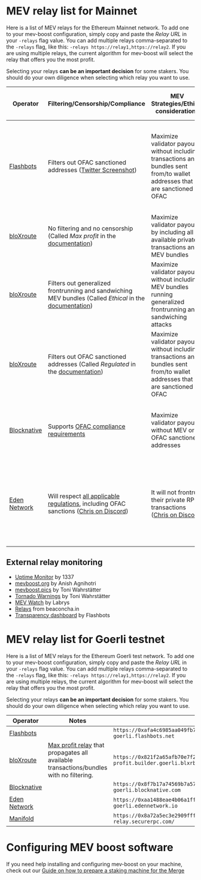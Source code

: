 # MEV relay list for Mainnet

Here is a list of MEV relays for the Ethereum Mainnet network. To add one to your mev-boost configuration, simply copy and paste the *Relay URL* in your `-relays` flag value. You can add multiple relays comma-separated to the `-relays` flag, like this: `-relays https://relay1,https://relay2`. If you are using multiple relays, the current algorithm for mev-boost will select the relay that offers you the most profit.

Selecting your relays **can be an important decision** for some stakers. You should do your own diligence when selecting which relay you want to use.

| Operator | Filtering/Censorship/Compliance | MEV Strategies/Ethical considerations | Relay software | Profit sharing model | Builders and searchers | Status | Payload validated on the relay | Notes | Support | Relay URL |
|-|-|-|-|-|-|-|-|-|-|-|
| [Flashbots](https://boost.flashbots.net/) | Filters out OFAC sanctioned addresses ([Twitter Screenshot][2]) | Maximize validator payout without including transactions and bundles sent from/to wallet addresses that are sanctioned by OFAC | [mev-boost-relay](https://github.com/flashbots/mev-boost-relay) | Specific to builder of bid with highest validator value. 100% to validator from Flashbots builders. | Internal and external builders | [Dashboard](https://boost-relay.flashbots.net/) | Yes | [Flashbots documentation](https://docs.flashbots.net/flashbots-mev-boost/introduction) | [Discord](https://discord.com/invite/3TjWjBerRb) | `https://0xac6e77dfe25ecd6110b8e780608cce0dab71fdd5ebea22a16c0205200f2f8e2e3ad3b71d3499c54ad14d6c21b41a37ae@boost-relay.flashbots.net` |
| [bloXroute](https://bloxroute.com/) | No filtering and no censorship (Called *Max profit* in the [documentation][3]) | Maximize validator payout by including all available private transactions and MEV bundles | Internal software | Unknown | Internal and external builders. External searchers. | [Dashboard](https://bloxroute.max-profit.blxrbdn.com/) | Yes | [Documentation for bloXroute relays offering](https://docs.bloxroute.com/the-merge-eth2.0/mev-relay-instructions-for-validators#relay-types) | [Discord](https://discordapp.com/invite/mB95H7s) [Email](mailto:support@bloxroute.com) | `https://0x8b5d2e73e2a3a55c6c87b8b6eb92e0149a125c852751db1422fa951e42a09b82c142c3ea98d0d9930b056a3bc9896b8f@bloxroute.max-profit.blxrbdn.com` |
| [bloXroute](https://bloxroute.com/) | Filters out generalized frontrunning and sandwiching MEV bundles (Called *Ethical* in the [documentation][3]) | Maximize validator payout without including MEV bundles running generalized frontrunning and sandwiching attacks | Internal software | Unknown | Internal builder and external searchers. | [Dashboard](https://bloxroute.ethical.blxrbdn.com) | Yes | [Documentation for bloXroute relays offering](https://docs.bloxroute.com/the-merge-eth2.0/mev-relay-instructions-for-validators#relay-types) | [Discord](https://discordapp.com/invite/mB95H7s) [Email](mailto:support@bloxroute.com) | `https://0xad0a8bb54565c2211cee576363f3a347089d2f07cf72679d16911d740262694cadb62d7fd7483f27afd714ca0f1b9118@bloxroute.ethical.blxrbdn.com` |
| [bloXroute](https://bloxroute.com/) | Filters out OFAC sanctioned addresses (Called *Regulated* in the [documentation][3]) | Maximize validator payout without including transactions and bundles sent from/to wallet addresses that are sanctioned by OFAC | Internal software | Unknown | Internal and external builders. External searchers. | [Dashboard](https://bloxroute.regulated.blxrbdn.com/) | Yes | [Documentation for bloXroute relays offering](https://docs.bloxroute.com/the-merge-eth2.0/mev-relay-instructions-for-validators#relay-types) | [Discord](https://discordapp.com/invite/mB95H7s) [Email](mailto:support@bloxroute.com) | `https://0xb0b07cd0abef743db4260b0ed50619cf6ad4d82064cb4fbec9d3ec530f7c5e6793d9f286c4e082c0244ffb9f2658fe88@bloxroute.regulated.blxrbdn.com` |
| [Blocknative](https://www.blocknative.com/) | Supports [OFAC compliance requirements](https://discord.com/channels/542403978693050389/1019351111083233421/1021808541494956092) | Maximize validator payout without MEV or OFAC sanctioned addresses | [Dreamboat](https://github.com/blocknative/dreamboat) | 100% to validator | Internal builder. External builders and MEV searchers coming up. | [Dashboard](https://dreamboat.blocknative.com/) | Yes | [Documentation for Blocknative relay offering](https://docs.blocknative.com/mev-relay-instructions-for-ethereum-validators)| [Discord](https://discord.com/invite/KZaBVME) [Email](mailto:Hello@blocknative.com) | `https://0x9000009807ed12c1f08bf4e81c6da3ba8e3fc3d953898ce0102433094e5f22f21102ec057841fcb81978ed1ea0fa8246@builder-relay-mainnet.blocknative.com` |
| [Eden Network](https://docs.edennetwork.io/) | Will respect [all applicable regulations](https://discord.com/channels/761540124940697600/773571585826357259/1020818179376820334), including OFAC sanctions ([Chris on Discord][1]) | It will not frontrun their private RPC transactions ([Chris on Discord][1]) | [A fork of mev-boost-relay](https://github.com/eden-network/mev-boost-relay) | 100% to validator but subject to change ([Chris on Discord][1]) | Eden Network, but they will be opening to 3rd party builders soon ([Chris on Discord][1])  | [Dashboard](https://relay.edennetwork.io/info) | Not at the moment but likely yes in the future ([Chris on Discord][1]) | | [Discord](https://discord.gg/5jmFKh8na2) | `https://0xb3ee7afcf27f1f1259ac1787876318c6584ee353097a50ed84f51a1f21a323b3736f271a895c7ce918c038e4265918be@relay.edennetwork.io` |

[1]: https://discord.com/channels/761540124940697600/1019624727234490378/1024710921706295388
[2]: https://twitter.com/bantg/status/1559948198508118016
[3]: https://docs.bloxroute.com/the-merge-eth2.0/mev-relay-instructions-for-validators

## External relay monitoring

* [Uptime Monitor](https://mev-relays.beaconstate.info/) by 1337
* [mevboost.org](https://www.mevboost.org/) by Anish Agnihotri
* [mevboost.pics](https://www.mevboost.pics/) by Toni Wahrstätter
* [Tornado Warnings](https://tornado-warning.info/) by Toni Wahrstätter
* [MEV Watch](https://www.mevwatch.info/) by Labrys
* [Relays](https://beaconcha.in/relays) from beaconcha.in
* [Transparency dashboard](https://transparency.flashbots.net/) by Flashbots

# MEV relay list for Goerli testnet

Here is a list of MEV relays for the Ethereum Goerli test network. To add one to your mev-boost configuration, simply copy and paste the *Relay URL* in your `-relays` flag value. You can add multiple relays comma-separated to the `-relays` flag, like this: `-relays https://relay1,https://relay2`. If you are using multiple relays, the current algorithm for mev-boost will select the relay that offers you the most profit.

Selecting your relays **can be an important decision** for some stakers. You should do your own diligence when selecting which relay you want to use.

| Operator | Notes | Relay URL |
|----------|-------|-----------|
| [Flashbots](https://www.flashbots.net/) | | `https://0xafa4c6985aa049fb79dd37010438cfebeb0f2bd42b115b89dd678dab0670c1de38da0c4e9138c9290a398ecd9a0b3110@builder-relay-goerli.flashbots.net` |
| [bloXroute](https://bloxroute.com/) | [Max profit relay](https://docs.bloxroute.com/the-merge-eth2.0/mev-relay-instructions-for-validators#relay-types) that propagates all available transactions/bundles with no filtering. | `https://0x821f2a65afb70e7f2e820a925a9b4c80a159620582c1766b1b09729fec178b11ea22abb3a51f07b288be815a1a2ff516@bloxroute.max-profit.builder.goerli.blxrbdn.com` |
| [Blocknative](https://www.blocknative.com/) |  | `https://0x8f7b17a74569b7a57e9bdafd2e159380759f5dc3ccbd4bf600414147e8c4e1dc6ebada83c0139ac15850eb6c975e82d0@builder-relay-goerli.blocknative.com` |
| [Eden Network](https://v2.docs.edennetwork.io/) |  | `https://0xaa1488eae4b06a1fff840a2b6db167afc520758dc2c8af0dfb57037954df3431b747e2f900fe8805f05d635e9a29717b@relay-goerli.edennetwork.io` |
| [Manifold](https://securerpc.com/) |  | `https://0x8a72a5ec3e2909fff931c8b42c9e0e6c6e660ac48a98016777fc63a73316b3ffb5c622495106277f8dbcc17a06e92ca3@goerli-relay.securerpc.com/` |

# Configuring MEV boost software

If you need help installing and configuring mev-boost on your machine, check out our [Guide on how to prepare a staking machine for the Merge](https://github.com/remyroy/ethstaker/blob/main/prepare-for-the-merge.md#choosing-and-configuring-an-mev-solution)
